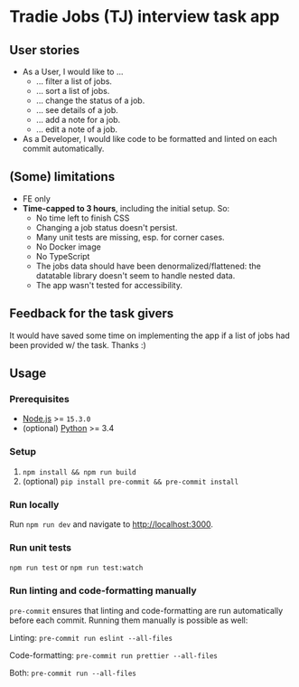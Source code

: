 # Tradie Jobs (TJ) interview task app

## User stories

- As a User, I would like to ...
  - ... filter a list of jobs.
  - ... sort a list of jobs.
  - ... change the status of a job.
  - ... see details of a job.
  - ... add a note for a job.
  - ... edit a note of a job.
- As a Developer, I would like code to be formatted and linted on each commit automatically.

## (Some) limitations

- FE only
- **Time-capped to 3 hours**, including the initial setup. So:
  - No time left to finish CSS
  - Changing a job status doesn't persist.
  - Many unit tests are missing, esp. for corner cases.
  - No Docker image
  - No TypeScript
  - The jobs data should have been denormalized/flattened: the datatable library doesn't seem to handle nested data.
  - The app wasn't tested for accessibility.

## Feedback for the task givers

It would have saved some time on implementing the app if a list of jobs had been provided w/ the task. Thanks :)

## Usage

### Prerequisites

- [Node.js](https://nodejs.org/en/download/) >= `15.3.0`
- (optional) [Python](https://www.python.org/downloads/) >= 3.4

### Setup

1. `npm install && npm run build`
2. (optional) `pip install pre-commit && pre-commit install`

### Run locally

Run `npm run dev` and navigate to [http://localhost:3000](http://localhost:3000).

### Run unit tests

`npm run test` or `npm run test:watch`

### Run linting and code-formatting manually

`pre-commit` ensures that linting and code-formatting are run automatically before each commit. Running them manually is possible as well:

Linting: `pre-commit run eslint --all-files`

Code-formatting: `pre-commit run prettier --all-files`

Both: `pre-commit run --all-files`
